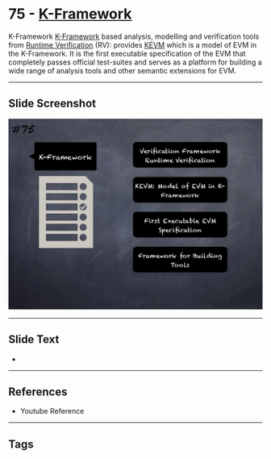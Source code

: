 
# 75 - [K-Framework](./K-Framework.md)

K-Framework [K-Framework](https://kframework.org/) based analysis, modelling and verification tools from [Runtime Verification](https://runtimeverification.com/smartcontract/) (RV): provides [KEVM](https://github.com/kframework/evm-semantics) which is a model of EVM in the K-Framework. It is the first executable specification of the EVM that completely passes official test-suites and serves as a platform for building a wide range of analysis tools and other semantic extensions for EVM.




___
## Slide Screenshot
![075.png](../../images/6.%20Audit%20Techniques%20and%20Tools%20101/075.png)
___
## Slide Text
- 
___
## References
- Youtube Reference
___
## Tags
